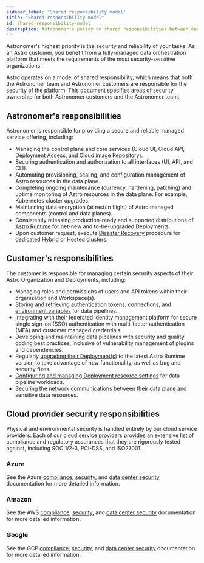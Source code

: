 ```yaml
---
sidebar_label: 'Shared responsibility model'
title: "Shared responsibility model"
id: shared-responsibility-model
description: Astronomer's policy on shared responsibilities between our team and our customers.
---
```


Astronomer's highest priority is the security and reliability of your tasks. As an Astro customer, you benefit from a fully-managed data orchestration platform that meets the requirements of the most security-sensitive organizations.

Astro operates on a model of shared responsibility, which means that both the Astronomer team and Astronomer customers are responsible for the security of the platform. This document specifies areas of security ownership for both Astronomer customers and the Astronomer team.

## Astronomer's responsibilities

Astronomer is responsible for providing a secure and reliable managed service offering, including:

- Managing the control plane and core services (Cloud UI, Cloud API, Deployment Access, and Cloud image Repository).
- Securing authentication and authorization to all interfaces (UI, API, and CLI).
- Automating provisioning, scaling, and configuration management of Astro resources in the data plane.
- Completing ongoing maintenance (currency, hardening, patching) and uptime monitoring of Astro resources in the data plane. For example, Kubernetes cluster upgrades.
- Maintaining data encryption (at rest/in flight) of Astro managed components (control and data planes).
- Consistently releasing production-ready and supported distributions of [Astro Runtime](upgrade-runtime.md) for net-new and to-be-upgraded Deployments.
- Upon customer request, execute [Disaster Recovery](disaster-recovery.md) procedure for dedicated Hybrid or Hosted clusters.

## Customer's responsibilities  

The customer is responsible for managing certain security aspects of their Astro Organization and Deployments, including:

- Managing roles and permissions of users and API tokens within their organization and Workspace(s).
- Storing and retrieving [authentication tokens](automation-authentication.md), connections, and [environment variables](environment-variables.md) for data pipelines.
- Integrating with their federated identity management platform for secure single sign-on (SSO) authentication with multi-factor authentication (MFA) and customer managed credentials.
- Developing and maintaining data pipelines with security and quality coding best practices, inclusive of vulnerability management of plugins and dependencies.
- Regularly [upgrading their Deployment(s)](upgrade-runtime.md) to the latest Astro Runtime version to take advantage of new functionality, as well as bug and security fixes.
- [Configuring and managing Deployment resource settings](deployment-settings.md) for data pipeline workloads.
- Securing the network communications between their data plane and sensitive data resources.

## Cloud provider security responsibilities

Physical and environmental security is handled entirely by our cloud service providers. Each of our cloud service providers provides an extensive list of compliance and regulatory assurances that they are rigorously tested against, including SOC 1/2-3, PCI-DSS, and ISO27001.

### Azure

See the Azure [compliance](https://azure.microsoft.com/en-ca/overview/trusted-cloud/compliance/), [security](https://azure.microsoft.com/en-ca/overview/security/), and [data center security](https://azure.microsoft.com/en-ca/global-infrastructure/) documentation for more detailed information.

### Amazon

See the AWS [compliance](https://aws.amazon.com/compliance/), [security](https://aws.amazon.com/security/), and [data center security](https://aws.amazon.com/compliance/data-center/controls/) documentation for more detailed information.

### Google

See the GCP [compliance](https://cloud.google.com/security/compliance), [security](https://cloud.google.com/security), and [data center security](https://cloud.google.com/security/infrastructure) documentation for more detailed information.
